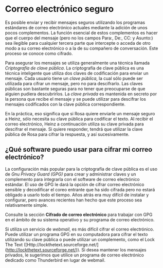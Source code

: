 Correo electrónico seguro
=========================

Es posible enviar y recibir mensajes seguros utilizando los programas estándares de correo electrónico actuales mediante la adición de unos pocos complementos. La función esencial de estos complementos es hacer que el cuerpo del mensaje (pero no los campos Para:, De:, CC: y Asunto:) sea ilegible para cualquier tercera parte que intercepte o acceda de otro modo a su correo electrónico o a la de su compañero de conversación. Este proceso se conoce como cifrado.

Para asegurar los mensajes se utiliza generalmente una técnica llamada *Criptografía de clave pública*. La criptografía de clave pública es una técnica inteligente que utiliza dos claves de codificación para enviar un mensaje. Cada usuario tiene un *clave pública*, la cual sólo puede ser utilizada para cifrar un mensaje, pero no para descifrarlo. Las claves públicas son bastante seguras para no tener que preocuparse de que alguien pudiera descubrirlos. La *clave privada* es mantenida en secreto por la persona que recibe el mensaje y se puede utilizar para descifrar los mensajes codificados con la clave pública correspondiente.

En la práctica, eso significa que si Rosa quiere enviarle un mensaje seguro a Heinz, sólo necesita su clave pública para codificar el texto. Al recibir el correo electrónico, Heinz a continuación utiliza su clave privada para descifrar el mensaje. Si quiere responder, tendrá que utilizar la clave pública de Rosa para cifrar la respuesta, y así sucesivamente.

¿Qué software puedo usar para cifrar mi correo electrónico?
-----------------------------------------------------------

La configuración más popular para la criptografía de clave pública es el uso de *Gnu Privacy Guard (GPG)* para crear y administrar claves y un complemento para integrarla con el software de correo electrónico estándar. El uso de GPG le dará la opción de cifrar correo electrónico sensible y decodificar el coreo entrante que ha sido cifrada pero no estará obligado a usarlo todo el tiempo. Años atrás era muy difícil de instalar y configurar, pero avances recientes han hecho que este proceso sea relativamente simple.

Consulte la sección **Cifrado de correo electrónico** para trabajar con GPG en el ámbito de su sistema operativo y su programa de correo electrónico.

Si utiliza un servicio de *webmail*, es más difícil cifrar el correo electrónico. Puede utilizar un programa GPG en su computadora para cifrar el texto utilizando su clave pública o puede utilizar un complemento, como el Lock The Text ([Http://lockthetext.sourceforge.net/] (http://lockthetext.sourceforge.net/)). Si desea mantener los mensajes privados, le sugerimos que utilice un
programa de correo electrónico dedicado como Thunderbird en lugar de webmail.

